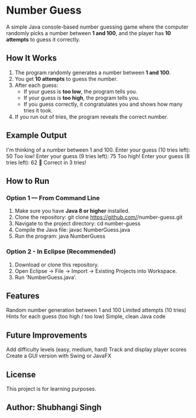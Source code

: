 # Number Guess

A simple Java console-based number guessing game where the computer randomly picks a number between **1 and 100**, and the player has **10 attempts** to guess it correctly.

## How It Works

1. The program randomly generates a number between **1 and 100**.  
2. You get **10 attempts** to guess the number.  
3. After each guess:
   - If your guess is **too low**, the program tells you.
   - If your guess is **too high**, the program tells you.
   - If you guess correctly, it congratulates you and shows how many tries it took.
4. If you run out of tries, the program reveals the correct number.

## Example Output

I'm thinking of a number between 1 and 100.
Enter your guess (10 tries left): 50
Too low!
Enter your guess (9 tries left): 75
Too high!
Enter your guess (8 tries left): 62
🎉 Correct in 3 tries!

## How to Run

### Option 1 —  From Command Line
1. Make sure you have **Java 8 or higher** installed.
2. Clone the repository:
    git clone https://github.com/<your-username>/number-guess.git
3. Navigate to the project directory:
     cd number-guess
4. Compile the Java file:
     javac NumberGuess.java
5. Run the program:
     java NumberGuess

### Option 2 - In Eclipse (Recommended)
1. Download or clone this repository.
2. Open Eclipse → File → Import → Existing Projects into Workspace.
3. Run 'NumberGuess.java'.

## Features

Random number generation between 1 and 100
Limited attempts (10 tries)
Hints for each guess (too high / too low)
Simple, clean Java code

## Future Improvements

Add difficulty levels (easy, medium, hard)
Track and display player scores
Create a GUI version with Swing or JavaFX

## License

This project is for learning purposes.


## Author: Shubhangi Singh


